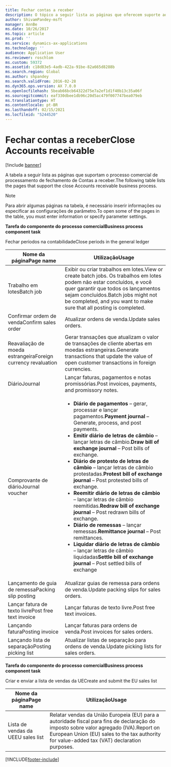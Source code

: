 ```yaml
---
title: Fechar contas a receber
description: O tópico a seguir lista as páginas que oferecem suporte ao processo empresarial de fechamento de Contas a receber.
author: ShivamPandey-msft
manager: AnnBe
ms.date: 10/26/2017
ms.topic: article
ms.prod: ''
ms.service: dynamics-ax-applications
ms.technology: ''
audience: Application User
ms.reviewer: roschlom
ms.custom: 59372
ms.assetid: c18d83e5-4adb-422a-91be-82a665d8288b
ms.search.region: Global
ms.author: shpandey
ms.search.validFrom: 2016-02-28
ms.dyn365.ops.version: AX 7.0.0
ms.openlocfilehash: 5beab66bcb64322d75e7a2ef1d1f40b13c35a06f
ms.sourcegitcommit: eaf330dbee1db96c20d5ac479f007747bea079eb
ms.translationtype: HT
ms.contentlocale: pt-BR
ms.lasthandoff: 02/15/2021
ms.locfileid: "5244520"
---
```

# <a name="close-accounts-receivable"></a><span data-ttu-id="c056e-103">Fechar contas a receber</span><span class="sxs-lookup"><span data-stu-id="c056e-103">Close Accounts receivable</span></span>

[!include [banner](../includes/banner.md)]

<span data-ttu-id="c056e-104">A tabela a seguir lista as páginas que suportam o processo comercial de processamento de fechamento de Contas a receber.</span><span class="sxs-lookup"><span data-stu-id="c056e-104">The following table lists the pages that support the close Accounts receivable business process.</span></span>

> [!NOTE] 
> <span data-ttu-id="c056e-105">Para abrir algumas páginas na tabela, é necessário inserir informações ou especificar as configurações de parâmetro.</span><span class="sxs-lookup"><span data-stu-id="c056e-105">To open some of the pages in the table, you must enter information or specify parameter settings.</span></span>

<span data-ttu-id="c056e-106">**Tarefa do componente do processo comercial**</span><span class="sxs-lookup"><span data-stu-id="c056e-106">**Business process component task**</span></span>                   

<span data-ttu-id="c056e-107">Fechar períodos na contabilidade</span><span class="sxs-lookup"><span data-stu-id="c056e-107">Close periods in the general ledger</span></span>

| <span data-ttu-id="c056e-108">Nome da página</span><span class="sxs-lookup"><span data-stu-id="c056e-108">Page name</span></span>                            | <span data-ttu-id="c056e-109">Utilização</span><span class="sxs-lookup"><span data-stu-id="c056e-109">Usage</span></span>                                                                                      |
|--------------------------------------|--------------------------------------------------------------------------------------------|
|<span data-ttu-id="c056e-110">Trabalho em lotes</span><span class="sxs-lookup"><span data-stu-id="c056e-110">Batch job</span></span>                             | <span data-ttu-id="c056e-111">Exibir ou criar trabalhos em lotes.</span><span class="sxs-lookup"><span data-stu-id="c056e-111">View or create batch jobs.</span></span> <span data-ttu-id="c056e-112">Os trabalhos em lotes podem não estar concluídos, e você quer garantir que todos os lançamentos sejam concluídos.</span><span class="sxs-lookup"><span data-stu-id="c056e-112">Batch jobs might not be completed, and you want to make sure that all posting is completed.</span></span>                                                                                                               |
|<span data-ttu-id="c056e-113">Confirmar ordem de venda</span><span class="sxs-lookup"><span data-stu-id="c056e-113">Confirm sales order</span></span>                   | <span data-ttu-id="c056e-114">Atualizar ordens de venda.</span><span class="sxs-lookup"><span data-stu-id="c056e-114">Update sales orders.</span></span>                                                                       |
|<span data-ttu-id="c056e-115">Reavaliação de moeda estrangeira</span><span class="sxs-lookup"><span data-stu-id="c056e-115">Foreign currency revaluation</span></span>          | <span data-ttu-id="c056e-116">Gerar transações que atualizam o valor de transações de cliente abertas em moedas estrangeiras.</span><span class="sxs-lookup"><span data-stu-id="c056e-116">Generate transactions that update the value of open customer transactions in foreign currencies.</span></span>                                                                                                                         |
| <span data-ttu-id="c056e-117">Diário</span><span class="sxs-lookup"><span data-stu-id="c056e-117">Journal</span></span>                              | <span data-ttu-id="c056e-118">Lançar faturas, pagamentos e notas promissórias.</span><span class="sxs-lookup"><span data-stu-id="c056e-118">Post invoices, payments, and promissory notes.</span></span>                                             |
| <span data-ttu-id="c056e-119">Comprovante de diário</span><span class="sxs-lookup"><span data-stu-id="c056e-119">Journal voucher</span></span>                      |<ul><li><span data-ttu-id="c056e-120">**Diário de pagamentos** – gerar, processar e lançar pagamentos.</span><span class="sxs-lookup"><span data-stu-id="c056e-120">**Payment journal** – Generate, process, and post payments.</span></span></li><li><span data-ttu-id="c056e-121">**Emitir diário de letras de câmbio** – lançar letras de câmbio.</span><span class="sxs-lookup"><span data-stu-id="c056e-121">**Draw bill of exchange journal** – Post bills of exchange.</span></span></li><li><span data-ttu-id="c056e-122">**Diário de protesto de letras de câmbio** – lançar letras de câmbio protestadas.</span><span class="sxs-lookup"><span data-stu-id="c056e-122">**Protest bill of exchange journal** – Post protested bills of exchange.</span></span></li><li><span data-ttu-id="c056e-123">**Reemitir diário de letras de câmbio** – lançar letras de câmbio reemitidas.</span><span class="sxs-lookup"><span data-stu-id="c056e-123">**Redraw bill of exchange journal** – Post redrawn bills of exchange.</span></span></li><li><span data-ttu-id="c056e-124">**Diário de remessas** – lançar remessas.</span><span class="sxs-lookup"><span data-stu-id="c056e-124">**Remittance journal** – Post remittances.</span></span></li><li><span data-ttu-id="c056e-125">**Liquidar diário de letras de câmbio** – lançar letras de câmbio liquidadas</span><span class="sxs-lookup"><span data-stu-id="c056e-125">**Settle bill of exchange journal** – Post settled bills of exchange</span></span></li></ul>                   |
| <span data-ttu-id="c056e-126">Lançamento de guia de remessa</span><span class="sxs-lookup"><span data-stu-id="c056e-126">Packing slip posting</span></span>                 | <span data-ttu-id="c056e-127">Atualizar guias de remessa para ordens de venda.</span><span class="sxs-lookup"><span data-stu-id="c056e-127">Update packing slips for sales orders.</span></span>                                                     |
| <span data-ttu-id="c056e-128">Lançar fatura de texto livre</span><span class="sxs-lookup"><span data-stu-id="c056e-128">Post free text invoice</span></span>               | <span data-ttu-id="c056e-129">Lançar faturas de texto livre.</span><span class="sxs-lookup"><span data-stu-id="c056e-129">Post free text invoices.</span></span>                                                                   |
| <span data-ttu-id="c056e-130">Lançando fatura</span><span class="sxs-lookup"><span data-stu-id="c056e-130">Posting invoice</span></span>                      | <span data-ttu-id="c056e-131">Lançar faturas para ordens de venda.</span><span class="sxs-lookup"><span data-stu-id="c056e-131">Post invoices for sales orders.</span></span>                                                            |
| <span data-ttu-id="c056e-132">Lançando lista de separação</span><span class="sxs-lookup"><span data-stu-id="c056e-132">Posting picking list</span></span>                 |<span data-ttu-id="c056e-133">Atualizar listas de separação para ordens de venda.</span><span class="sxs-lookup"><span data-stu-id="c056e-133">Update picking lists for sales orders.</span></span>                                                      |

<span data-ttu-id="c056e-134">**Tarefa do componente do processo comercial**</span><span class="sxs-lookup"><span data-stu-id="c056e-134">**Business process component task**</span></span>   

<span data-ttu-id="c056e-135">Criar e enviar a lista de vendas da UE</span><span class="sxs-lookup"><span data-stu-id="c056e-135">Create and submit the EU sales list</span></span>

| <span data-ttu-id="c056e-136">Nome da página</span><span class="sxs-lookup"><span data-stu-id="c056e-136">Page name</span></span>                            | <span data-ttu-id="c056e-137">Utilização</span><span class="sxs-lookup"><span data-stu-id="c056e-137">Usage</span></span>                                                                                      |
|--------------------------------------|--------------------------------------------------------------------------------------------|
|<span data-ttu-id="c056e-138">Lista de vendas da UE</span><span class="sxs-lookup"><span data-stu-id="c056e-138">EU sales list</span></span>                         | <span data-ttu-id="c056e-139">Relatar vendas da União Europeia (EU) para a autoridade fiscal para fins de declaração do imposto sobre valor agregado (IVA).</span><span class="sxs-lookup"><span data-stu-id="c056e-139">Report on European Union (EU) sales to the tax authority for value-added tax (VAT) declaration purposes.</span></span>                                                                                                                           |








[!INCLUDE[footer-include](../../includes/footer-banner.md)]
